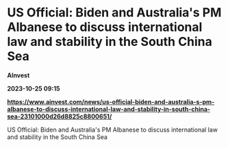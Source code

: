 # US Official: Biden and Australia's PM Albanese to discuss international law and stability in the South China Sea
**AInvest**

**2023-10-25 09:15**

**https://www.ainvest.com/news/us-official-biden-and-australia-s-pm-albanese-to-discuss-international-law-and-stability-in-south-china-sea-23101000d26d8825c8800651/**

US Official: Biden and Australia's PM Albanese to discuss international law and stability in the South China Sea